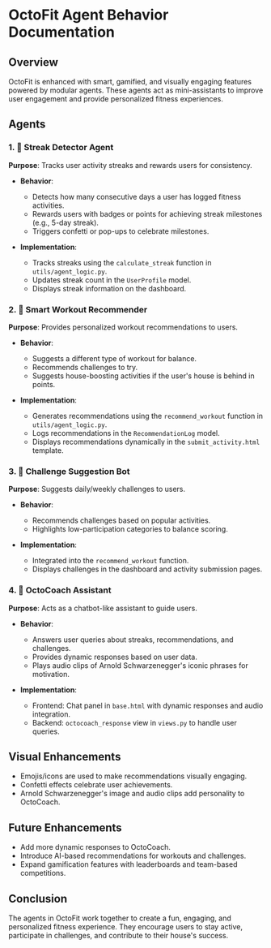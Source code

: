 # OctoFit Agent Behavior Documentation

## Overview
OctoFit is enhanced with smart, gamified, and visually engaging features powered by modular agents. These agents act as mini-assistants to improve user engagement and provide personalized fitness experiences.

## Agents

### 1. 🔁 Streak Detector Agent
**Purpose**: Tracks user activity streaks and rewards users for consistency.

- **Behavior**:
  - Detects how many consecutive days a user has logged fitness activities.
  - Rewards users with badges or points for achieving streak milestones (e.g., 5-day streak).
  - Triggers confetti or pop-ups to celebrate milestones.

- **Implementation**:
  - Tracks streaks using the `calculate_streak` function in `utils/agent_logic.py`.
  - Updates streak count in the `UserProfile` model.
  - Displays streak information on the dashboard.

### 2. 🧠 Smart Workout Recommender
**Purpose**: Provides personalized workout recommendations to users.

- **Behavior**:
  - Suggests a different type of workout for balance.
  - Recommends challenges to try.
  - Suggests house-boosting activities if the user's house is behind in points.

- **Implementation**:
  - Generates recommendations using the `recommend_workout` function in `utils/agent_logic.py`.
  - Logs recommendations in the `RecommendationLog` model.
  - Displays recommendations dynamically in the `submit_activity.html` template.

### 3. 📅 Challenge Suggestion Bot
**Purpose**: Suggests daily/weekly challenges to users.

- **Behavior**:
  - Recommends challenges based on popular activities.
  - Highlights low-participation categories to balance scoring.

- **Implementation**:
  - Integrated into the `recommend_workout` function.
  - Displays challenges in the dashboard and activity submission pages.

### 4. 🤖 OctoCoach Assistant
**Purpose**: Acts as a chatbot-like assistant to guide users.

- **Behavior**:
  - Answers user queries about streaks, recommendations, and challenges.
  - Provides dynamic responses based on user data.
  - Plays audio clips of Arnold Schwarzenegger's iconic phrases for motivation.

- **Implementation**:
  - Frontend: Chat panel in `base.html` with dynamic responses and audio integration.
  - Backend: `octocoach_response` view in `views.py` to handle user queries.

## Visual Enhancements
- Emojis/icons are used to make recommendations visually engaging.
- Confetti effects celebrate user achievements.
- Arnold Schwarzenegger's image and audio clips add personality to OctoCoach.

## Future Enhancements
- Add more dynamic responses to OctoCoach.
- Introduce AI-based recommendations for workouts and challenges.
- Expand gamification features with leaderboards and team-based competitions.

## Conclusion
The agents in OctoFit work together to create a fun, engaging, and personalized fitness experience. They encourage users to stay active, participate in challenges, and contribute to their house's success.